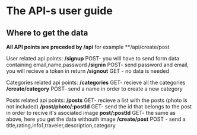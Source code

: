 # The API-s user guide

## Where to get the data

__All API points are preceded by  **/api**__ for example **/api/create/post

User related api points:
 **/signup** POST- you will have to send form data containing email,name,password
 **/signin** POST- send password and email, you will recieve a token in return
  **/signout** GET - no data is needed 

Categories related api points:
**/categories** GET-  recieve all the categories 
**/create/category** POST- send a name in order to create a new category

Posts related api points:
**/posts** GET- recieve a list with the posts (photo is not included)
**/post/photo/:postId** GET- send the id that belongs to the post in order to recive it's asociated image
**post/:postId** GET- the same as above, here you get the data withouth image
**/create/post** POST -  send a title,rating,info1,traveler,description,category